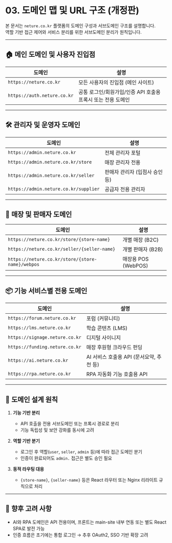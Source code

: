 # 03. 도메인 맵 및 URL 구조 (개정판)

본 문서는 `neture.co.kr` 플랫폼의 도메인 구성과 서브도메인 구조를 설명합니다.  
역할 기반 접근 제어와 서비스 분리를 위한 서브도메인 분리가 원칙입니다.

---

## 🏠 메인 도메인 및 사용자 진입점

| 도메인 | 설명 |
|--------|------|
| `https://neture.co.kr` | 모든 사용자의 진입점 (메인 사이트) |
| `https://auth.neture.co.kr` | 공통 로그인/회원가입/인증 API 호출용 프록시 또는 전용 도메인 |

---

## 🛠 관리자 및 운영자 도메인

| 도메인 | 설명 |
|--------|------|
| `https://admin.neture.co.kr` | 전체 관리자 포털 |
| `https://admin.neture.co.kr/store` | 매장 관리자 전용 |
| `https://admin.neture.co.kr/seller` | 판매자 관리자 (입점사 승인 등) |
| `https://admin.neture.co.kr/supplier` | 공급자 전용 관리자 |

---

## 🏬 매장 및 판매자 도메인

| 도메인 | 설명 |
|--------|------|
| `https://neture.co.kr/store/{store-name}` | 개별 매장 (B2C) |
| `https://neture.co.kr/seller/{seller-name}` | 개별 판매자 (B2B) |
| `https://neture.co.kr/store/{store-name}/webpos` | 매장용 POS (WebPOS) |

---

## 📦 기능 서비스별 전용 도메인

| 도메인 | 설명 |
|--------|------|
| `https://forum.neture.co.kr` | 포럼 (커뮤니티) |
| `https://lms.neture.co.kr` | 학습 콘텐츠 (LMS) |
| `https://signage.neture.co.kr` | 디지털 사이니지 |
| `https://funding.neture.co.kr` | 매장 후원형 크라우드 펀딩 |
| `https://ai.neture.co.kr` | AI 서비스 호출용 API (문서요약, 추천 등) |
| `https://rpa.neture.co.kr` | RPA 자동화 기능 호출용 API |

---

## 🔐 도메인 설계 원칙

1. **기능 기반 분리**
   - API 호출을 전용 서브도메인 또는 프록시 경로로 분리
   - 기능 독립성 및 보안 강화를 동시에 고려

2. **역할 기반 분기**
   - 로그인 후 역할(`user`, `seller`, `admin` 등)에 따라 접근 도메인 분기
   - 인증이 완료되어도 `admin.` 접근은 별도 승인 필요

3. **동적 라우팅 대응**
   - `{store-name}`, `{seller-name}` 등은 React 라우터 또는 Nginx 리라이트 규칙으로 처리

---

## 🧭 향후 고려 사항

- AI와 RPA 도메인은 API 전용이며, 프론트는 main-site 내부 연동 또는 별도 React SPA로 발전 가능
- 인증 흐름은 초기에는 통합 로그인 → 추후 OAuth2, SSO 기반 확장 고려
